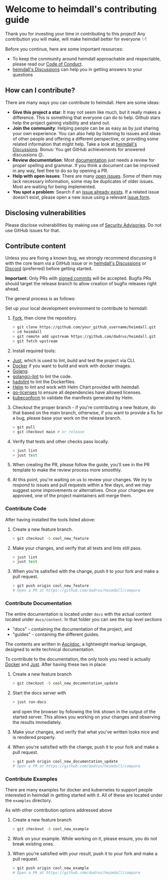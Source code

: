 # Welcome to heimdall's contributing guide

Thank you for investing your time in contributing to this project! Any contribution you will make, will make heimdall better for everyone :sparkles:!

Before you continue, here are some important resources:

* To keep the community around heimdall approachable and respectable, please read our [Code of Conduct](./CODE_OF_CONDUCT.md).
* [heimdall's Discussions](https://github.com/dadrus/heimdall/discussions) can help you in getting answers to your questions


## How can I contribute?

There are many ways you can contribute to heimdall. Here are some ideas:

* **Give this project a star**: It may not seem like much, but it really makes a difference. This is something that everyone can do to help. Github stars help the project gaining visibility and stand out.
* **Join the community**: Helping people can be as easy as by just sharing your own experience. You can also help by listening to issues and ideas of other people and offering a different perspective, or providing some related information that might help. Take a look at [heimdall's Discussions](https://github.com/dadrus/heimdall/discussions).  Bonus: You get GitHub achievements for answered discussions :wink:.
* **Review documentation**: Most [documentation](https://dadrus.github.io/heimdall/) just needs a review for proper spelling and grammar. If you think a document can be improved in any way, feel free to do so by opening a PR.
* **Help with open issues**: There are many [open issues](https://github.com/dadrus/heimdall/issues). Some of them may lack necessary information, some may be duplicates of older issues. Most are waiting for being implemented.
* **You spot a problem**: Search if an [issue already exists](https://github.com/dadrus/heimdall/issues). If a related issue doesn't exist, please open a new issue using a relevant [issue form](https://github.com/dadrus/heimdall/issues/new/choose).

## Disclosing vulnerabilities

Please disclose vulnerabilities by making use of [Security Advisories](https://github.com/dadrus/heimdall/security/advisories). Do not use GitHub issues for that.

## Contribute content

Unless you are fixing a known bug, we strongly recommend discussing it with the core team via a GitHub issue or in [heimdall's Discussions](https://github.com/dadrus/heimdall/discussions) or [Discord](https://discord.gg/qQgg8xKuyb) (preferred) before getting started.

**Important:** Only PRs with [signed commits](https://docs.github.com/en/authentication/managing-commit-signature-verification/signing-commits) will be accepted. Bugfix PRs should target the release branch to allow creation of bugfix releases right ahead.

The general process is as follows:

Set up your local development environment to contribute to heimdall:

1. [Fork](https://github.com/dadrus/heimdall/fork), then clone the repository.
  
   ```bash
   > git clone https://github.com/your_github_username/heimdall.git
   > cd heimdall
   > git remote add upstream https://github.com/dadrus/heimdall.git
   > git fetch upstream
   ```

2. Install required tools:
  * [Just](https://github.com/casey/just/releases), which is used to lint, build and test the project via CLI.
  * [Docker](https://docs.docker.com/desktop/) if you want to build and work with docker images.
  * [Golang](https://go.dev/dl/).
  * [golangci-lint](https://golangci-lint.run/usage/install/#local-installation) to lint the code.
  * [hadolint](https://github.com/hadolint/hadolint/releases) to lint the Dockerfiles.
  * [Helm](https://github.com/helm/helm/releases) to lint and work with Helm Chart provided with heimdall.
  * [go-licenses](https://github.com/google/go-licenses) to ensure all dependencies have allowed licenses.
  * [kubeconform](https://github.com/yannh/kubeconform/releases) to validate the manifests generated by Helm.

3. Checkout the proper branch - if you're contributing a new feature, do that based on the main branch, otherwise, if you want to provide a fix for a bug, please base your work on the release branch.
   ```bash
   > git pull
   > git checkout main # or release
   ```

4. Verify that tests and other checks pass locally.
   ```bash
   > just lint
   > just test
   ```
   
5. When creating the PR, please follow the guide, you'll see in the PR template to make the review process more smoothly.

6. At this point, you're waiting on us to review your changes. We *try* to respond to issues and pull requests within a few days, and we may suggest some improvements or alternatives. Once your changes are approved, one of the project maintainers will merge them.

### Contribute Code

After having installed the tools listed above:

1. Create a new feature branch.
   ```bash
   > git checkout -b cool_new_feature
   ```

2. Make your changes, and verify that all tests and lints still pass.
   ```bash
   > just lint
   > just test
   ```

3. When you're satisfied with the change, push it to your fork and make a pull request.
   ```bash
   > git push origin cool_new_feature
   # Open a PR at https://github.com/dadrus/heimdall/compare
   ```

### Contribute Documentation

The entire documentation is located under `docs` with the actual content located under `docs/content`. In that folder you can see the top level sections

* "docs" - containing the documentation of the project, and
* "guides" - containing the different guides.

The contents are written in [Asciidoc](https://docs.asciidoctor.org/asciidoc/latest/), a lightweight markup langauge, designed to write technical documentation.

To contribute to the documentation, the only tools you need is actually [Docker](https://docs.docker.com/desktop/) and [Just](https://github.com/casey/just/releases). After having these two in place:

1. Create a new feature branch
   ```bash
   > git checkout -b cool_new_documentation_update
   ```

2. Start the docs server with
   ```bash
   > just run-docs
   ```
   and open the browser by following the link shown in the output of the started server. This allows you working on your changes and observing the results immediately.

3. Make your changes, and verify that what you've written looks nice and is rendered properly.

4. When you're satisfied with the change, push it to your fork and make a pull request.
   ```bash
   > git push origin cool_new_documentation_update
   # Open a PR at https://github.com/dadrus/heimdall/compare
   ```

### Contribute Examples

There are many examples for docker and kubernetes to support people interested in heimdall in getting started with it. All of these are located under the `examples` directory.

As with other contribution options addressed above

1. Create a new feature branch
   ```bash
   > git checkout -b cool_new_example
   ```
   
2. Work on your example. While working on it, please ensure, you do not break existing ones.

3. When you're satisfied with your result, push it to your fork and make a pull request.
   ```bash
   > git push origin cool_new_example
   # Open a PR at https://github.com/dadrus/heimdall/compare
   ```